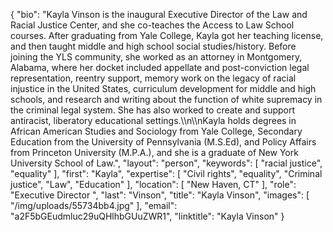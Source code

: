 {
  "bio": "Kayla Vinson is the inaugural Executive Director of the Law and Racial Justice Center, and she co-teaches the Access to Law School courses. After graduating from Yale College, Kayla got her teaching license, and then taught middle and high school social studies/history. Before joining the YLS community, she worked as an attorney in Montgomery, Alabama, where her docket included appellate and post-conviction legal representation, reentry support, memory work on the legacy of racial injustice in the United States, curriculum development for middle and high schools, and research and writing about the function of white supremacy in the criminal legal system. She has also worked to create and support antiracist, liberatory educational settings.\\\n\\\nKayla holds degrees in African American Studies and Sociology from Yale College, Secondary Education from the University of Pennsylvania (M.S.Ed), and Policy Affairs from Princeton University (M.P.A.), and she is a graduate of New York University School of Law.",
  "layout": "person",
  "keywords": [
    "racial justice",
    "equality"
  ],
  "first": "Kayla",
  "expertise": [
    "Civil rights",
    "equality",
    "Criminal justice",
    "Law",
    "Education"
  ],
  "location": [
    "New Haven, CT"
  ],
  "role": "Executive Director ",
  "last": "Vinson",
  "title": "Kayla Vinson",
  "images": [
    "/img/uploads/55734bb4.jpg"
  ],
  "email": "a2F5bGEudmluc29uQHlhbGUuZWR1",
  "linktitle": "Kayla Vinson"
}
